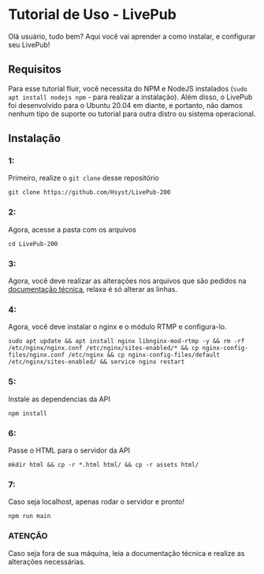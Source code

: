 # Tutorial de Uso - LivePub
Olá usuário, tudo bem? Aqui você vai aprender a como instalar, e configurar seu LivePub!

## Requisitos
Para esse tutorial fluir, você necessita do NPM e NodeJS instalados (`sudo apt install nodejs npm` - para realizar a instalação). Além disso, o LivePub foi desenvolvido para o Ubuntu 20.04 em diante, e portanto, não damos nenhum tipo de suporte ou tutorial para outra distro ou sistema operacional.

## Instalação

### 1:
Primeiro, realize o `git clone` desse repositório
```
git clone https://github.com/Hsyst/LivePub-200
```

### 2:
Agora, acesse a pasta com os arquivos
```
cd LivePub-200
```

### 3:
Agora, você deve realizar as alterações nos arquivos que são pedidos na [documentação técnica](https://github.com/Hsyst/LivePub-200/tree/main#configura%C3%A7%C3%A3o-do-livepub), relaxa é só alterar as linhas.

### 4:
Agora, você deve instalar o nginx e o módulo RTMP e configura-lo.
```
sudo apt update && apt install nginx libnginx-mod-rtmp -y && rm -rf /etc/nginx/nginx.conf /etc/nginx/sites-enabled/* && cp nginx-config-files/nginx.conf /etc/nginx && cp nginx-config-files/default /etc/nginx/sites-enabled/ && service nginx restart
```

### 5:
Instale as dependencias da API
```
npm install
```

### 6:
Passe o HTML para o servidor da API
```
mkdir html && cp -r *.html html/ && cp -r assets html/
```

### 7:
Caso seja localhost, apenas rodar o servidor e pronto!
```
npm run main
```

### ATENÇÃO
Caso seja fora de sua máquina, leia a documentação técnica e realize as alterações necessárias.
